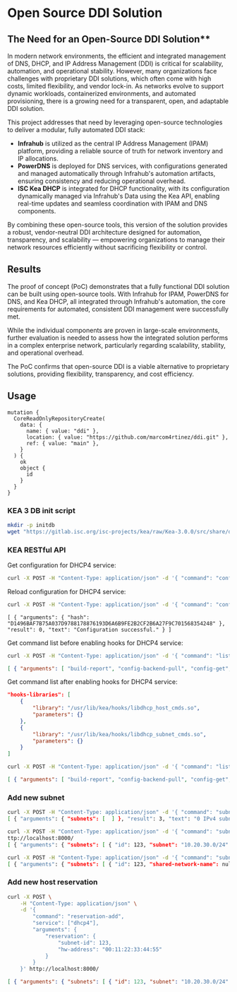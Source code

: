 # Open Source DDI Solution

## The Need for an Open-Source DDI Solution**

In modern network environments, the efficient and integrated management of DNS, DHCP, and IP Address Management (DDI) is critical for scalability, automation, and operational stability. However, many organizations face challenges with proprietary DDI solutions, which often come with high costs, limited flexibility, and vendor lock-in. As networks evolve to support dynamic workloads, containerized environments, and automated provisioning, there is a growing need for a transparent, open, and adaptable DDI solution.

This project addresses that need by leveraging open-source technologies to deliver a modular, fully automated DDI stack:

* **Infrahub** is utilized as the central IP Address Management (IPAM) platform, providing a reliable source of truth for network inventory and IP allocations.
* **PowerDNS** is deployed for DNS services, with configurations generated and managed automatically through Infrahub's automation artifacts, ensuring consistency and reducing operational overhead.
* **ISC Kea DHCP** is integrated for DHCP functionality, with its configuration dynamically managed via Infrahub's Data using the Kea API, enabling real-time updates and seamless coordination with IPAM and DNS components.

By combining these open-source tools, this version of the solution provides a robust, vendor-neutral DDI architecture designed for automation, transparency, and scalability — empowering organizations to manage their network resources efficiently without sacrificing flexibility or control.

## Results

The proof of concept (PoC) demonstrates that a fully functional DDI solution can be built using open-source tools. With Infrahub for IPAM, PowerDNS for DNS, and Kea DHCP, all integrated through Infrahub's automation, the core requirements for automated, consistent DDI management were successfully met.

While the individual components are proven in large-scale environments, further evaluation is needed to assess how the integrated solution performs in a complex enterprise network, particularly regarding scalability, stability, and operational overhead.

The PoC confirms that open-source DDI is a viable alternative to proprietary solutions, providing flexibility, transparency, and cost efficiency.


## Usage

```gql
mutation {
  CoreReadOnlyRepositoryCreate(
    data: {
      name: { value: "ddi" },
      location: { value: "https://github.com/marcom4rtinez/ddi.git" },
      ref: { value: "main" },
    }
  ) {
    ok
    object {
      id
    }
  }
}
```


### KEA 3 DB init script

```bash
mkdir -p initdb
wget "https://gitlab.isc.org/isc-projects/kea/raw/Kea-3.0.0/src/share/database/scripts/pgsql/dhcpdb_create.pgsql" -O ./initdb/dhcpdb_create.sql
```

### KEA RESTful API

Get configuration for DHCP4 service:
```bash
curl -X POST -H "Content-Type: application/json" -d '{ "command": "config-get", "service": [ "dhcp4" ] }' http://localhost:8000/
```

Reload configuration for DHCP4 service:
```bash
curl -X POST -H "Content-Type: application/json" -d '{ "command": "config-reload", "service": [ "dhcp4" ] }' http://localhost:8000/
```
```joson
[ { "arguments": { "hash": "D1496BAF7B75A037D9788178876193D6A6B9FE2B2CF2B6A27F9C701568354248" }, "result": 0, "text": "Configuration successful." } ]
```

Get command list before enabling hooks for DHCP4 service:
```bash
curl -X POST -H "Content-Type: application/json" -d '{ "command": "list-commands", "service": [ "dhcp4" ] }' http://localhost:8000/
```
```json
[ { "arguments": [ "build-report", "config-backend-pull", "config-get", "config-hash-get", "config-reload", "config-set", "config-test", "config-write", "dhcp-disable", "dhcp-enable", "leases-reclaim", "list-commands", "server-tag-get", "shutdown", "statistic-get", "statistic-get-all", "statistic-remove", "statistic-remove-all", "statistic-reset", "statistic-reset-all", "statistic-sample-age-set", "statistic-sample-age-set-all", "statistic-sample-count-set", "statistic-sample-count-set-all", "status-get", "subnet4-select-test", "subnet4o6-select-test", "version-get" ], "result": 0 } ]
```

Get command list after enabling hooks for DHCP4 service:
```json
"hooks-libraries": [
    {
        "library": "/usr/lib/kea/hooks/libdhcp_host_cmds.so",
        "parameters": {}
    },
    {
        "library": "/usr/lib/kea/hooks/libdhcp_subnet_cmds.so",
        "parameters": {}
    }
]
```

```bash
curl -X POST -H "Content-Type: application/json" -d '{ "command": "list-commands", "service": [ "dhcp4" ] }' http://localhost:8000/
```
```json
[ { "arguments": [ "build-report", "config-backend-pull", "config-get", "config-hash-get", "config-reload", "config-set", "config-test", "config-write", "dhcp-disable", "dhcp-enable", "leases-reclaim", "list-commands", "network4-add", "network4-del", "network4-get", "network4-list", "network4-subnet-add", "network4-subnet-del", "network6-add", "network6-del", "network6-get", "network6-list", "network6-subnet-add", "network6-subnet-del", "reservation-add", "reservation-del", "reservation-get", "reservation-get-all", "reservation-get-by-address", "reservation-get-by-hostname", "reservation-get-by-id", "reservation-get-page", "reservation-update", "server-tag-get", "shutdown", "statistic-get", "statistic-get-all", "statistic-remove", "statistic-remove-all", "statistic-reset", "statistic-reset-all", "statistic-sample-age-set", "statistic-sample-age-set-all", "statistic-sample-count-set", "statistic-sample-count-set-all", "status-get", "subnet4-add", "subnet4-del", "subnet4-delta-add", "subnet4-delta-del", "subnet4-get", "subnet4-list", "subnet4-select-test", "subnet4-update", "subnet4o6-select-test", "subnet6-add", "subnet6-del", "subnet6-delta-add", "subnet6-delta-del", "subnet6-get", "subnet6-list", "subnet6-update", "version-get" ], "result": 0 } ]
```




### Add new subnet

```bash
curl -X POST -H "Content-Type: application/json" -d '{ "command": "subnet4-list", "service": [ "dhcp4" ] }' http://localhost:8000/
[ { "arguments": { "subnets": [  ] }, "result": 3, "text": "0 IPv4 subnets found" } ]
```

```bash
curl -X POST -H "Content-Type: application/json" -d '{ "command": "subnet4-add", "service": [ "dhcp4" ], "arguments": {"subnet4": [{"id": 123,"subnet": "10.20.30.0/24"}]}}' h
ttp://localhost:8000/
[ { "arguments": { "subnets": [ { "id": 123, "subnet": "10.20.30.0/24" } ] }, "result": 0, "text": "IPv4 subnet added" } ]
```

```bash
curl -X POST -H "Content-Type: application/json" -d '{ "command": "subnet4-list", "service": [ "dhcp4" ] }' http://localhost:8000/
[ { "arguments": { "subnets": [ { "id": 123, "shared-network-name": null, "subnet": "10.20.30.0/24" } ] }, "result": 0, "text": "1 IPv4 subnet found" } ]
```


### Add new host reservation

```bash
curl -X POST \
    -H "Content-Type: application/json" \
    -d '{
        "command": "reservation-add",
        "service": ["dhcp4"],
        "arguments": {
            "reservation": {
                "subnet-id": 123,
                "hw-address": "00:11:22:33:44:55"
            }
        }
    }' http://localhost:8000/
```

```json
[ { "arguments": { "subnets": [ { "id": 123, "subnet": "10.20.30.0/24" } ] }, "result": 0, "text": "IPv4 subnet added" } ]
```


